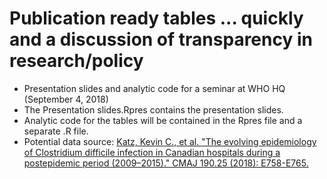 # Publication ready tables ... quickly and a discussion of transparency in research/policy

- Presentation slides and analytic code for a seminar at WHO HQ (September 4, 2018)
- The Presentation slides.Rpres contains the presentation slides. 
- Analytic code for the tables will be contained in the Rpres file and a separate .R file. 
- Potential data source: [Katz, Kevin C., et al. "The evolving epidemiology of Clostridium difficile infection in Canadian hospitals during a postepidemic period (2009–2015)." CMAJ 190.25 (2018): E758-E765.](https://doi.org/10.1503/cmaj.180013)
